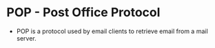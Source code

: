 # POP - Post Office Protocol

* POP is a protocol used by email clients to retrieve email from a mail server.